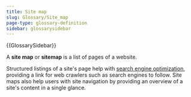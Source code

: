 ```yaml
---
title: Site map
slug: Glossary/Site_map
page-type: glossary-definition
sidebar: glossarysidebar
---
```


{{GlossarySidebar}}

A **site map** or **sitemap** is a list of pages of a website.

Structured listings of a site's page help with [search engine optimization](/en-US/docs/Glossary/SEO), providing a link for web crawlers such as search engines to follow. Site maps also help users with site navigation by providing an overview of a site's content in a single glance.
